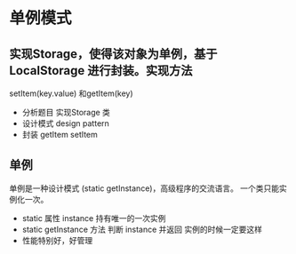 # 单例模式

## 实现Storage，使得该对象为**单例**，基于LocalStorage 进行封装。实现方法
setItem(key.value) 和getItem(key)
- 分析题目
实现Storage  类
- 设计模式 design pattern
- 封装 
    getItem
    setItem

## 单例
单例是一种设计模式 (static getInstance)，高级程序的交流语言。
一个类只能实例化一次。
- static 属性 instance 持有唯一的一次实例
- static getInstance 方法 判断 instance 并返回
    实例的时候一定要这样
- 性能特别好，好管理